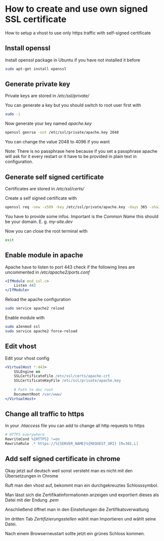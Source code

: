 # How to create and use own signed SSL certificate

How to setup a vhost to use only https traffic with self-signed certificate

## Install openssl

Install openssl package in Ubuntu if you have not installed it before

```bash
sudo apt-get install openssl
```

## Generate private key

Private keys are stored in */etc/ssl/private/*

You can generate a key but you should switch to root user first with

```bash
sudo -i
```

Now generate your key named *apache.key*

```bash
openssl genrsa -out /etc/ssl/private/apache.key 2048 
```

You can change the value 2048 to 4096 if you want

Note: There is no passphrase here because if you set a passphrase apache will ask for it every restart or it have to be provided in plain text in configuration.

## Generate self signed certificate

Certificates are stored in */etc/ssl/certs/*

Create a self signed certificate with

```bash
openssl req -new -x509 -key /etc/ssl/private/apache.key -days 365 -sha256 -out /etc/ssl/certs/apache.crt 
```

You have to provide some infos. Important is the *Common Name* this should be your domain. E. g. *my-site.dev*

Now you can close the root terminal with

```bash
exit
```

## Enable module in apache

Apache have to listen to port 443 check if the following lines are uncommented in */etc/apache2/ports.conf*

```apache
<IfModule mod_ssl.c>
    Listen 443
</IfModule>
```

Reload the apache configuration

```bash
sudo service apache2 reload 
```

Enable module with

```bash
sudo a2enmod ssl
sudo service apache2 force-reload 
```

## Edit vhost

Edit your vhost config

```apache
<VirtualHost *:443>
    SSLEngine on
    SSLCertificateFile /etc/ssl/certs/apache.crt
    SSLCertificateKeyFile /etc/ssl/private/apache.key
    
    # Path to doc root
    DocumentRoot /var/www/
</VirtualHost>
```

## Change all traffic to https

In your *.htaccess* file you can add to change all http requests to https

```apache
# HTTPS everywhere
RewriteCond %{HTTPS} !=on
RewriteRule .* https://%{SERVER_NAME}%{REQUEST_URI} [R=301,L]
```

## Add self signed certificate in chrome

Okay jetzt auf deutsch weil sonst versteht man es nicht mit den Übersetzungen in Chrome

Ruft man den vhost auf, bekommt man ein durchgekreuztes Schlosssymbol.

Man lässt sich die Zertifikatinformationen anzeigen und exportiert dieses als Datei mit der Endung *.pem* 

Anschließend öffnet man in den Einstellungen die Zertifikatsverwaltung

Im dritten Tab *Zertifizierungsstellen* wählt man Importieren und wählt seine Datei. 

Nach einem Browserneustart sollte jetzt ein grünes Schloss kommen. 

